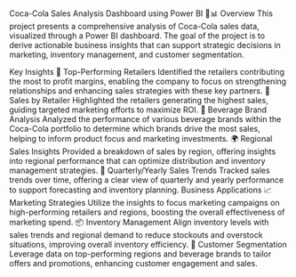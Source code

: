 Coca-Cola Sales Analysis Dashboard using Power BI 🍹📊
Overview
This project presents a comprehensive analysis of Coca-Cola sales data, visualized through a Power BI dashboard. The goal of the project is to derive actionable business insights that can support strategic decisions in marketing, inventory management, and customer segmentation.

Key Insights
🏪 Top-Performing Retailers
Identified the retailers contributing the most to profit margins, enabling the company to focus on strengthening relationships and enhancing sales strategies with these key partners.
🌆 Sales by Retailer
Highlighted the retailers generating the highest sales, guiding targeted marketing efforts to maximize ROI.
🥤 Beverage Brand Analysis
Analyzed the performance of various beverage brands within the Coca-Cola portfolio to determine which brands drive the most sales, helping to inform product focus and marketing investments.
🌍 Regional Sales Insights
Provided a breakdown of sales by region, offering insights into regional performance that can optimize distribution and inventory management strategies.
📅 Quarterly/Yearly Sales Trends
Tracked sales trends over time, offering a clear view of quarterly and yearly performance to support forecasting and inventory planning.
Business Applications
📈 Marketing Strategies
Utilize the insights to focus marketing campaigns on high-performing retailers and regions, boosting the overall effectiveness of marketing spend.
📦 Inventory Management
Align inventory levels with sales trends and regional demand to reduce stockouts and overstock situations, improving overall inventory efficiency.
👥 Customer Segmentation
Leverage data on top-performing regions and beverage brands to tailor offers and promotions, enhancing customer engagement and sales.
